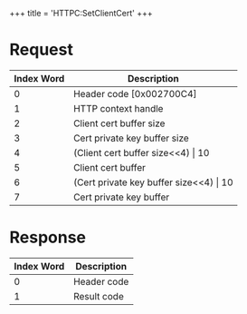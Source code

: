 +++
title = 'HTTPC:SetClientCert'
+++

# Request

| Index Word | Description                               |
|------------|-------------------------------------------|
| 0          | Header code \[0x002700C4\]                |
| 1          | HTTP context handle                       |
| 2          | Client cert buffer size                   |
| 3          | Cert private key buffer size              |
| 4          | (Client cert buffer size\<\<4) \| 10      |
| 5          | Client cert buffer                        |
| 6          | (Cert private key buffer size\<\<4) \| 10 |
| 7          | Cert private key buffer                   |

# Response

| Index Word | Description |
|------------|-------------|
| 0          | Header code |
| 1          | Result code |
